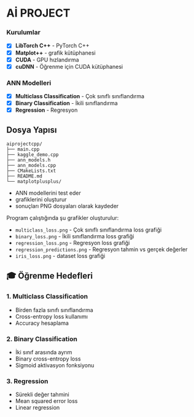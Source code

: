 # Aİ PROJECT

### Kurulumlar
- [x] **LibTorch C++** - PyTorch C++
- [x] **Matplot++** - grafik kütüphanesi
- [x] **CUDA** - GPU hızlandırma
- [x] **cuDNN** - Öğrenme için CUDA kütüphanesi

### ANN Modelleri
- [x] **Multiclass Classification** - Çok sınıflı sınıflandırma
- [x] **Binary Classification** - İkili sınıflandırma  
- [x] **Regression** - Regresyon

## Dosya Yapısı

```
aiprojectcpp/
├── main.cpp              
├── kaggle_demo.cpp       
├── ann_models.h          
├── ann_models.cpp        
├── CMakeLists.txt        
├── README.md             
└── matplotplusplus/      
```


- ANN modellerini test eder
- grafiklerini oluşturur
- sonuçları PNG dosyaları olarak kaydeder



Program çalıştığında şu grafikler oluşturulur:

- `multiclass_loss.png` - Çok sınıflı sınıflandırma loss grafiği
- `binary_loss.png` - İkili sınıflandırma loss grafiği  
- `regression_loss.png` - Regresyon loss grafiği
- `regression_predictions.png` - Regresyon tahmin vs gerçek değerler
- `iris_loss.png` - dataset loss grafiği

## 🎓 Öğrenme Hedefleri

### 1. **Multiclass Classification**
- Birden fazla sınıfı sınıflandırma
- Cross-entropy loss kullanımı
- Accuracy hesaplama

### 2. **Binary Classification** 
- İki sınıf arasında ayrım
- Binary cross-entropy loss
- Sigmoid aktivasyon fonksiyonu

### 3. **Regression**
- Sürekli değer tahmini
- Mean squared error loss
- Linear regression


